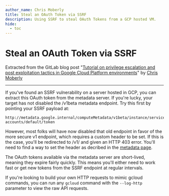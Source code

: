 ```yaml
---
author_name: Chris Moberly
title: Steal an OAuth Token via SSRF
description: Using SSRF to steal OAuth Tokens from a GCP hosted VM.
hide:
  - toc
---
```


# Steal an OAuth Token via SSRF

Extracted from the GitLab blog post "[Tutorial on privilege escalation and post exploitation tactics in Google Cloud Platform environments](https://about.gitlab.com/blog/2020/02/12/plundering-gcp-escalating-privileges-in-google-cloud-platform/)" by [Chris Moberly](https://about.gitlab.com/company/team/#cmoberly)

---

If you've found an SSRF vulnerability on a server hosted in GCP, you can extract this OAuth token from the metadata server. If you're lucky, your target has not disabled the /v1beta metadata endpoint. Try this first by pointing your SSRF payload at:

```
http://metadata.google.internal/computeMetadata/v1beta/instance/service-accounts/default/token
```

However, most folks will have now disabled that old endpoint in favor of the more secure v1 endpoint, which requires a custom header to be set. If this is the case, you'll be redirected to /v1/ and given an HTTP 403 error. You'll need to find a way to set the header as decribed in the [metadata page](/gcp/general-knowledge/metadata_in_google_cloud_instances/).

The OAuth tokens available via the metadata server are short-lived, meaning they expire fairly quickly. This means you'll either need to work fast or get new tokens from the SSRF endpoint at regular intervals.

If you're looking to build your own HTTP requests to mimic gcloud commands, you can run any `gcloud` command with the `--log-http` parameter to view the raw API requests.
